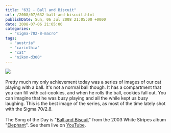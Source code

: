 ```yaml
---
title: "632 - Ball and Biscuit"
url: /2008/07/632-ball-and-biscuit.html
publishDate: Sun, 06 Jul 2008 21:05:00 +0000
date: 2008-07-06 21:05:00
categories: 
  - "sigma-702-8-macro"
tags: 
  - "austria"
  - "carinthia"
  - "cat"
  - "nikon-d300"
---
```

<a href="https://d25zfm9zpd7gm5.cloudfront.net/1200x1200/2008/20080706_122800_nx2.jpg" target="_blank"><img src="https://d25zfm9zpd7gm5.cloudfront.net/0600x0600/2008/20080706_122800_nx2.jpg"/></a><br/><br/>Pretty much my only achievement today was a series of images of our cat playing with a ball. It's not a normal ball though. It has a compartment that you can fill with cat-cookies, and when he rolls the ball, cookies fall out. You can imagine that he was busy playing and all the while kept us busy laughing. This is the best image of the series, as most of the time lately shot with the Sigma 70/2.8.<br/><br/>The Song of the Day is "<a href="http://www.songmeanings.net/lyric.php?lid=3530822107858484980" target="_blank">Ball and Biscuit</a>" from the 2003 White Stripes album "<a href="http://www.amazon.com/Elephant-White-Stripes/dp/B00008J4P5" target="_blank">Elephant</a>". See them live on <a href="http://www.youtube.com/watch?v=03YUgHAshSo" target="_blank">YouTube</a>.
